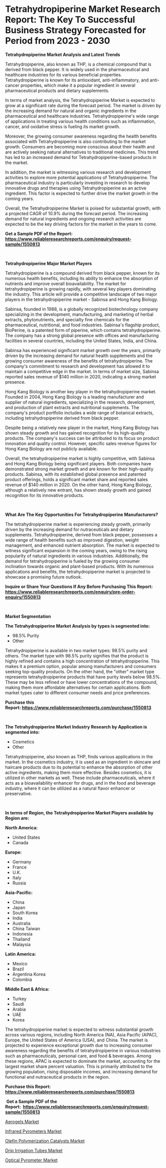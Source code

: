 <p><h1>Tetrahydropiperine Market Research Report: The Key To Successful Business Strategy Forecasted for Period from 2023 - 2030</h1></p><p><strong>Tetrahydropiperine Market Analysis and Latest Trends</strong></p>
<p><p>Tetrahydropiperine, also known as THP, is a chemical compound that is derived from black pepper. It is widely used in the pharmaceutical and healthcare industries for its various beneficial properties. Tetrahydropiperine is known for its antioxidant, anti-inflammatory, and anti-cancer properties, which make it a popular ingredient in several pharmaceutical products and dietary supplements.</p><p>In terms of market analysis, the Tetrahydropiperine Market is expected to grow at a significant rate during the forecast period. The market is driven by the increasing demand for natural and organic ingredients in the pharmaceutical and healthcare industries. Tetrahydropiperine's wide range of applications in treating various health conditions such as inflammation, cancer, and oxidative stress is fueling its market growth.</p><p>Moreover, the growing consumer awareness regarding the health benefits associated with Tetrahydropiperine is also contributing to the market growth. Consumers are becoming more conscious about their health and are actively seeking natural alternatives to traditional medicines. This trend has led to an increased demand for Tetrahydropiperine-based products in the market.</p><p>In addition, the market is witnessing various research and development activities to explore more potential applications of Tetrahydropiperine. The pharmaceutical industry is particularly investing in research to develop innovative drugs and therapies using Tetrahydropiperine as an active ingredient. This factor is expected to further drive the market growth in the coming years.</p><p>Overall, the Tetrahydropiperine Market is poised for substantial growth, with a projected CAGR of 10.9% during the forecast period. The increasing demand for natural ingredients and ongoing research activities are expected to be the key driving factors for the market in the years to come.</p></p>
<p><strong>Get a Sample PDF of the Report:&nbsp; <a href="https://www.reliableresearchreports.com/enquiry/request-sample/1550813">https://www.reliableresearchreports.com/enquiry/request-sample/1550813</a></strong></p>
<p>&nbsp;</p>
<p><strong>Tetrahydropiperine Major Market Players</strong></p>
<p><p>Tetrahydropiperine is a compound derived from black pepper, known for its numerous health benefits, including its ability to enhance the absorption of nutrients and improve overall bioavailability. The market for tetrahydropiperine is growing rapidly, with several key players dominating the industry. This article will provide a competitive landscape of two major players in the tetrahydropiperine market - Sabinsa and Hong Kang Biology.</p><p>Sabinsa, founded in 1988, is a globally recognized biotechnology company specializing in the development, manufacturing, and marketing of herbal extracts, phytonutrients, and specialty fine chemicals for the pharmaceutical, nutritional, and food industries. Sabinsa's flagship product, BioPerine, is a patented form of piperine, which contains tetrahydropiperine. The company has a strong global presence with offices and manufacturing facilities in several countries, including the United States, India, and China. </p><p>Sabinsa has experienced significant market growth over the years, primarily driven by the increasing demand for natural health supplements and the growing consumer awareness of the benefits of tetrahydropiperine. The company's commitment to research and development has allowed it to maintain a competitive edge in the market. In terms of market size, Sabinsa reported sales revenue of $140 million in 2020, indicating a strong market presence.</p><p>Hong Kang Biology is another key player in the tetrahydropiperine market. Founded in 2004, Hong Kang Biology is a leading manufacturer and supplier of natural ingredients, specializing in the research, development, and production of plant extracts and nutritional supplements. The company's product portfolio includes a wide range of botanical extracts, including tetrahydropiperine derived from black pepper.</p><p>Despite being a relatively new player in the market, Hong Kang Biology has shown steady growth and has gained recognition for its high-quality products. The company's success can be attributed to its focus on product innovation and quality control. However, specific sales revenue figures for Hong Kang Biology are not publicly available.</p><p>Overall, the tetrahydropiperine market is highly competitive, with Sabinsa and Hong Kang Biology being significant players. Both companies have demonstrated strong market growth and are known for their high-quality products. Sabinsa, with its established global presence and patented product offerings, holds a significant market share and reported sales revenue of $140 million in 2020. On the other hand, Hong Kang Biology, although a relatively new entrant, has shown steady growth and gained recognition for its innovative products.</p></p>
<p>&nbsp;</p>
<p><strong>What Are The Key Opportunities For Tetrahydropiperine Manufacturers?</strong></p>
<p><p>The tetrahydropiperine market is experiencing steady growth, primarily driven by the increasing demand for nutraceuticals and dietary supplements. Tetrahydropiperine, derived from black pepper, possesses a wide range of health benefits such as improved digestion, weight management, and enhanced nutrient absorption. The market is expected to witness significant expansion in the coming years, owing to the rising popularity of natural ingredients in various industries. Additionally, the demand for tetrahydropiperine is fueled by the growing consumer inclination towards organic and plant-based products. With its numerous applications and benefits, the tetrahydropiperine market is projected to showcase a promising future outlook.</p></p>
<p><strong>Inquire or Share Your Questions If Any Before Purchasing This Report: <a href="https://www.reliableresearchreports.com/enquiry/pre-order-enquiry/1550813">https://www.reliableresearchreports.com/enquiry/pre-order-enquiry/1550813</a></strong></p>
<p>&nbsp;</p>
<p><strong>Market Segmentation</strong></p>
<p><strong>The Tetrahydropiperine Market Analysis by types is segmented into:</strong></p>
<p><ul><li>98.5% Purity</li><li>Other</li></ul></p>
<p><p>Tetrahydropiperine is available in two market types: 98.5% purity and others. The market type with 98.5% purity signifies that the product is highly refined and contains a high concentration of tetrahydropiperine. This makes it a premium option, popular among manufacturers and consumers seeking top-quality products. On the other hand, the "other" market type represents tetrahydropiperine products that have purity levels below 98.5%. These may be less refined or have lower concentrations of the compound, making them more affordable alternatives for certain applications. Both market types cater to different consumer needs and price preferences.</p></p>
<p><strong>Purchase this Report:&nbsp;<a href="https://www.reliableresearchreports.com/purchase/1550813">https://www.reliableresearchreports.com/purchase/1550813</a></strong></p>
<p>&nbsp;</p>
<p><strong>The Tetrahydropiperine Market Industry Research by Application is segmented into:</strong></p>
<p><ul><li>Cosmetics</li><li>Other</li></ul></p>
<p><p>Tetrahydropiperine, also known as THP, finds various applications in the market. In the cosmetics industry, it is used as an ingredient in skincare and haircare products due to its potential to enhance the absorption of other active ingredients, making them more effective. Besides cosmetics, it is utilized in other markets as well. These include pharmaceuticals, where it acts as a bioavailability enhancer for drugs, and in the food and beverage industry, where it can be utilized as a natural flavor enhancer or preservative.</p></p>
<p>&nbsp;</p>
<p><strong>In terms of Region, the Tetrahydropiperine Market Players available by Region are:</strong></p>
<p>
    <p> <strong> North America: </strong>
        <ul>
            <li>United States</li>
            <li>Canada</li>
        </ul>
        </p> 
    <p> <strong> Europe: </strong>
        <ul>
            <li>Germany</li>
            <li>France</li>
            <li>U.K.</li>
            <li>Italy</li>
            <li>Russia</li>
        </ul>
        </p> 
    <p> <strong> Asia-Pacific: </strong>
        <ul>
            <li>China</li>
            <li>Japan</li>
            <li>South Korea</li>
            <li>India</li>
            <li>Australia</li>
            <li>China Taiwan</li>
            <li>Indonesia</li>
            <li>Thailand</li>
            <li>Malaysia</li>
        </ul>
        </p> 
    <p> <strong> Latin America: </strong>
        <ul>
            <li>Mexico</li>
            <li>Brazil</li>
            <li>Argentina Korea</li>
            <li>Colombia</li>
        </ul>
        </p> 
    <p> <strong> Middle East & Africa: </strong>
        <ul>
            <li>Turkey</li>
            <li>Saudi</li>
            <li>Arabia</li>
            <li>UAE</li>
            <li>Korea</li>
        </ul>
    </p>
    </p>
<p><p>The tetrahydropiperine market is expected to witness substantial growth across various regions, including North America (NA), Asia Pacific (APAC), Europe, the United States of America (USA), and China. The market is projected to experience exceptional growth due to increasing consumer awareness regarding the benefits of tetrahydropiperine in various industries such as pharmaceuticals, personal care, and food & beverages. Among these regions, APAC is expected to dominate the market, accounting for the largest market share percent valuation. This is primarily attributed to the growing population, rising disposable incomes, and increasing demand for functional and nutraceutical products in the region.</p></p>
<p><strong>Purchase this Report: <a href="https://www.reliableresearchreports.com/purchase/1550813">https://www.reliableresearchreports.com/purchase/1550813</a></strong></p>
<p>&nbsp;<strong>Get a Sample PDF of the Report:&nbsp;&nbsp;<a href="https://www.reliableresearchreports.com/enquiry/request-sample/1550813">https://www.reliableresearchreports.com/enquiry/request-sample/1550813</a></strong></p>
<p><strong></strong></p>
<p><p><a href="https://github.com/BryceTownsendr/Market-Research-Report-List-2/blob/main/aerogels-market.md">Aerogels Market</a></p><p><a href="https://medium.com/@noelkunzei1/infrared-pyrometers-market-competitive-analysis-market-trends-and-forecast-to-2030-4a409acda814">Infrared Pyrometers Market</a></p><p><a href="https://github.com/WillieWoodard/Market-Research-Report-List-2/blob/main/olefin-polymerization-catalysts-market.md">Olefin Polymerization Catalysts Market</a></p><p><a href="https://medium.com/@reganklocko456458/drip-irrigation-tubes-market-exploring-market-share-market-trends-and-future-growth-99ea68907b31">Drip Irrigation Tubes Market</a></p><p><a href="https://medium.com/@thesjenney10210/optical-pyrometer-market-size-and-market-trends-complete-industry-overview-2023-to-2030-a58d965088e0">Optical Pyrometer Market</a></p></p>